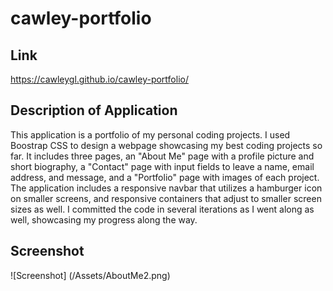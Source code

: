 # cawley-portfolio

## Link
https://cawleygl.github.io/cawley-portfolio/

## Description of Application
This application is a portfolio of my personal coding projects. I used Boostrap CSS to design a webpage showcasing my best coding projects so far. It includes three pages, an "About Me" page with a profile picture and short biography, a "Contact" page with input fields to leave a name, email address, and message, and a "Portfolio" page with images of each project. The application includes a responsive navbar that utilizes a hamburger icon on smaller screens, and responsive containers that adjust to smaller screen sizes as well. I committed the code in several iterations as I went along as well, showcasing my progress along the way.

## Screenshot
![Screenshot]
(/Assets/AboutMe2.png)